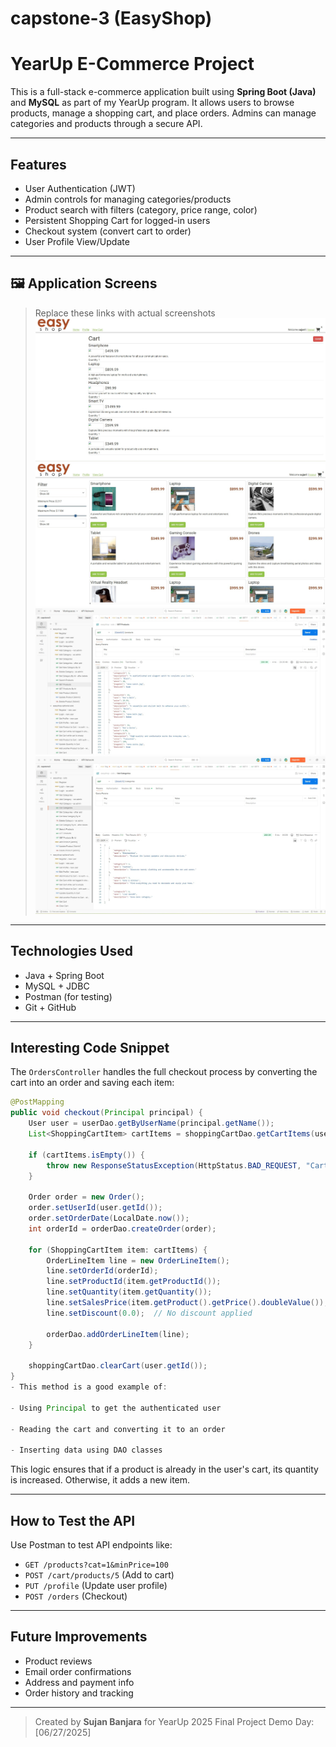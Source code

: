 # capstone-3 (EasyShop)

# YearUp E-Commerce Project

This is a full-stack e-commerce application built using **Spring Boot (Java)** and **MySQL** as part of my YearUp program. It allows users to browse products, manage a shopping cart, and place orders. Admins can manage categories and products through a secure API.

---

## Features

*  User Authentication (JWT)
*  Admin controls for managing categories/products
*  Product search with filters (category, price range, color)
*  Persistent Shopping Cart for logged-in users
*  Checkout system (convert cart to order)
*  User Profile View/Update

---

## 🖼 Application Screens

> Replace these links with actual screenshots
![addCart Testing Image](https://github.com/Sujan135/capstone-3/blob/d286f1bff1024e55b5a4634f80630dfd4cc471c7/added-to-cart.jpg)
![min&max Testing Image](https://github.com/Sujan135/capstone-3/blob/d286f1bff1024e55b5a4634f80630dfd4cc471c7/min-max-filter.jpg)
![postman-product Testing Image](https://github.com/Sujan135/capstone-3/blob/d286f1bff1024e55b5a4634f80630dfd4cc471c7/postman-products.jpg)
> ![postman-categories Testing Image](https://github.com/Sujan135/capstone-3/blob/d286f1bff1024e55b5a4634f80630dfd4cc471c7/postman-categories.jpg)


---

## Technologies Used

* Java + Spring Boot
* MySQL + JDBC
* Postman (for testing)
* Git + GitHub

---

## Interesting Code Snippet

The `OrdersController` handles the full checkout process by converting the cart into an order and saving each item:

```java
@PostMapping
public void checkout(Principal principal) {
    User user = userDao.getByUserName(principal.getName());
    List<ShoppingCartItem> cartItems = shoppingCartDao.getCartItems(user.getId());

    if (cartItems.isEmpty()) {
        throw new ResponseStatusException(HttpStatus.BAD_REQUEST, "Cart is empty");
    }

    Order order = new Order();
    order.setUserId(user.getId());
    order.setOrderDate(LocalDate.now());
    int orderId = orderDao.createOrder(order);

    for (ShoppingCartItem item: cartItems) {
        OrderLineItem line = new OrderLineItem();
        line.setOrderId(orderId);
        line.setProductId(item.getProductId());
        line.setQuantity(item.getQuantity());
        line.setSalesPrice(item.getProduct().getPrice().doubleValue());
        line.setDiscount(0.0);  // No discount applied

        orderDao.addOrderLineItem(line);
    }

    shoppingCartDao.clearCart(user.getId());
}
- This method is a good example of:

- Using Principal to get the authenticated user

- Reading the cart and converting it to an order

- Inserting data using DAO classes
```

This logic ensures that if a product is already in the user's cart, its quantity is increased. Otherwise, it adds a new item.

---

## How to Test the API

Use Postman to test API endpoints like:

* `GET /products?cat=1&minPrice=100`
* `POST /cart/products/5` (Add to cart)
* `PUT /profile` (Update user profile)
* `POST /orders` (Checkout)

---

## Future Improvements

*  Product reviews
*  Email order confirmations
*  Address and payment info
*  Order history and tracking

---

>  Created by **Sujan Banjara** for YearUp 2025 Final Project
>  Demo Day: \[06/27/2025]
